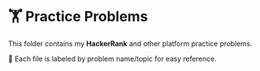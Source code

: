 # 🏋️ Practice Problems

This folder contains my **HackerRank** and other platform practice problems.

📌 Each file is labeled by problem name/topic for easy reference.
